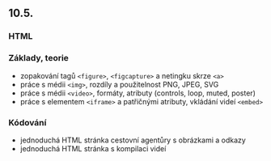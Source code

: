 ## 10.5.
### HTML
### Základy, teorie
- zopakování tagů `<figure>`, `<figcapture>` a netingku skrze `<a>`
- práce s médii `<img>`, rozdíly a použitelnost PNG, JPEG, SVG
- práce s médii `<video>`, formáty, atributy (controls, loop, muted, poster)
- práce s elementem `<iframe>` a patřičnými atributy, vkládání videí `<embed>`
  
### Kódování
- jednoduchá HTML stránka cestovní agentůry s obrázkami a odkazy
  <!--https://www.freecodecamp.org/learn/full-stack-developer/lab-travel-agency-page/build-a-travel-agency-page-->
- jednoduchá HTML stránka s kompilaci videí
  <!--https://www.freecodecamp.org/learn/full-stack-developer/lab-video-compilation-page/build-a-video-compilation-page-->
